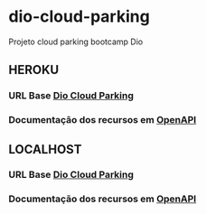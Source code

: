 # dio-cloud-parking
Projeto cloud parking bootcamp Dio

## HEROKU

### URL Base <a href="https://parking-diome.herokuapp.com/">Dio Cloud Parking</a>

### Documentação dos recursos em <a href="https://parking-diome.herokuapp.com/parking-openapi.html">OpenAPI</a>

## LOCALHOST

### URL Base <a href="http://localhost:8080/">Dio Cloud Parking</a>

### Documentação dos recursos em <a href="http://localhost:8080/parking-openapi.html">OpenAPI</a>




